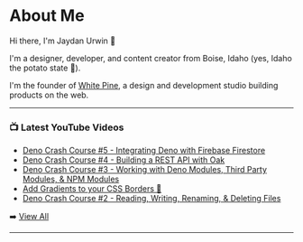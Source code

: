 # About Me

Hi there, I'm Jaydan Urwin 👋

I'm a designer, developer, and content creator from Boise, Idaho (yes, Idaho the potato state 🥔).

I'm the founder of [White Pine](https://whitepine.studio), a design and development studio building products on the web.

--- 

### 📺 Latest YouTube Videos 
<!-- YOUTUBE:START -->
- [Deno Crash Course #5 - Integrating Deno with Firebase Firestore](https://www.youtube.com/watch?v=cgN77uI8Vuo)
- [Deno Crash Course #4 - Building a REST API with Oak](https://www.youtube.com/watch?v=nqSeL9rzyB4)
- [Deno Crash Course #3 - Working with Deno Modules, Third Party Modules, &amp; NPM Modules](https://www.youtube.com/watch?v=RcroQDLwTLg)
- [Add Gradients to your CSS Borders 🌈](https://www.youtube.com/watch?v=TbGYn6iPW8s)
- [Deno Crash Course #2 - Reading, Writing, Renaming, &amp; Deleting Files](https://www.youtube.com/watch?v=bbUkaPKoXw8)
<!-- YOUTUBE:END --> 

➡️ [View All](https://youtube.com/@LittleSticks) 

---

<!--
**jaydanurwin/jaydanurwin** is a ✨ _special_ ✨ repository because its `README.md` (this file) appears on your GitHub profile.

Here are some ideas to get you started:

- 🔭 I’m currently working on ...
- 🌱 I’m currently learning ...
- 👯 I’m looking to collaborate on ...
- 🤔 I’m looking for help with ...
- 💬 Ask me about ...
- 📫 How to reach me: ...
- 😄 Pronouns: ...
- ⚡ Fun fact: ...
-->

